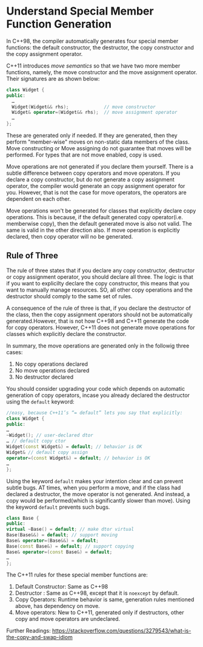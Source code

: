 # Understand Special Member Function Generation

In C++98, the compiler automatically generates four special member functions: the default constructor, the destructor, the copy constructor and the copy assignment operator.

C++11 introduces *move semantics* so that we have two more member functions, namely, the move constructor and the move assignment operator.  Their signatures are as shown below:

```c++
class Widget {
public:
  …
  Widget(Widget&& rhs);             // move constructor
  Widget& operator=(Widget&& rhs);  // move assignment operator
  …
};
```

These are generated only if needed. If they are generated, then they perform "member-wise" moves on non-static data members of the class. 
Move constructing or Move assigning do not guarantee that moves will be performed. For types that are not move enabled, copy is used.

Move operations are not generated if you declare them yourself. There is a subtle difference between copy operators and move operators.
If you declare a copy constructor, but do not generate a copy assignment operator, the compiler would generate an copy assignment operator for you. However, that is not the case for move operators, the operators are dependent on each other.

Move operations won't be generated for classes that explicitly declare copy operations. This is because, if the default generated copy
operator(i.e. memberwise copy), then the default generated move is also not valid. The same is valid in the other direction also.
If move operation is explicitly declared, then copy operator will no be generated.


## Rule of Three

The rule of three states that if you declare any copy constructor, destructor or copy assignment operator, you should declare all three.
The logic is that if you want to explicilty declare the copy constructor, this means that you want to manually manage resources.
SO, all other copy operations and the destructor should comply to the same set of rules.

A consequence of the rule of three is that, if you declare the destructor of the class, then the copy assignment operators should not be
automatically generated.However, that is not how C++98 and C++11 generate the code for copy operators. However, C++11 does not generate
move operations for classes which explicitly declare the constructor.

In summary, the move operations are generated only in the followig three cases:
1. No copy operations declared 
2. No move operations declared
3. No destructor declared

You should consider upgrading your code which depends on automatic generation of copy operators, incase you already declared the
destructor using the `default` keyword:
```c++
//easy, because C++11’s “= default” lets you say that explicitly:
class Widget {
public:
…
~Widget(); // user-declared dtor
… // default copy ctor
Widget(const Widget&) = default; // behavior is OK
Widget& // default copy assign
operator=(const Widget&) = default; // behavior is OK
…
};
```
Using the keyword `default` makes your intention clear and can prevent subtle bugs. AT times, when you perform a move, and if the class
had declared a destructor, the move operator is not generated. And instead, a copy would be performed(which is significantly slower
than move). Using the keyword `default` prevents such bugs.

```c++
class Base {
public:
virtual ~Base() = default; // make dtor virtual
Base(Base&&) = default; // support moving
Base& operator=(Base&&) = default;
Base(const Base&) = default; // support copying
Base& operator=(const Base&) = default;
…
};
```

The C++11 rules for these special member functions are:
1. Default Constructor: Same as C++98
2. Destructor : Same as C++98, except that it is `noexcept` by default.
3. Copy Operators: Runtime behavior is same, generation rules mentioned above, has dependency on move.
4. Move operators: New to C++11, generated only if destructors, other copy and move operators are undeclared.

Further Readings: https://stackoverflow.com/questions/3279543/what-is-the-copy-and-swap-idiom

